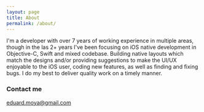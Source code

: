```yaml
---
layout: page
title: About
permalink: /about/
---
```


I'm a developer with over 7 years of working experience in multiple areas, though in the las 2+ years I've been focusing on iOS native development in Objective-C, Swift and mixed codebase. Building native layouts which match the designs and/or providing suggestions to make the UI/UX enjoyable to the iOS user, coding new features, as well as finding and fixing bugs. I do my best to deliver quality work on a timely manner.


### Contact me

[eduard.moya@gmail.com](mailto:eduard.moya@gmail.com)
